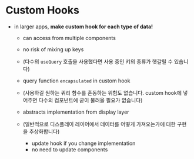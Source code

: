 # Custom Hooks

- in larger apps, **make custom hook for each type of data!**
    - can access from multiple components
    - no risk of mixing up keys
    - (다수의 `useQuery` 호출을 사용했다면 사용 중인 키의 종류가 헷갈릴 수 있습니다)

    - query function `encapsulated` in custom hook
    - (사용하길 원하는 쿼리 함수를 혼동하는 위험도 없습니다. custom hook에 넣어주면 다수의 컴포넌트에 굳이 불러올 필요가 없습니다)

    - abstracts implementation from display layer
    - (일반적으로 디스플레이 레이어에서 데이터를 어떻게 가져오는가에 대한 구현을 추상화합니다)
        - update hook if you change implementation
        - no need to update components